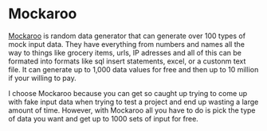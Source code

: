 # Mockaroo

[Mockaroo](https://www.mockaroo.com/) is random data generator that can generate over 100 types of mock input data. They have everything from numbers and names all the way to things like grocery items, urls, IP adresses and all of this can be formated into formats like sql insert statements, excel, or a custonm text file. It can generate up to 1,000 data values for free and then up to 10 million if your willing to pay.

I choose Mockaroo because you can get so caught up trying to come up with fake input data when trying to test a project and end up wasting a large amount of time. However, with Mockaroo all you have to do is pick the type of data you want and get up to 1000 sets of input for free. 
